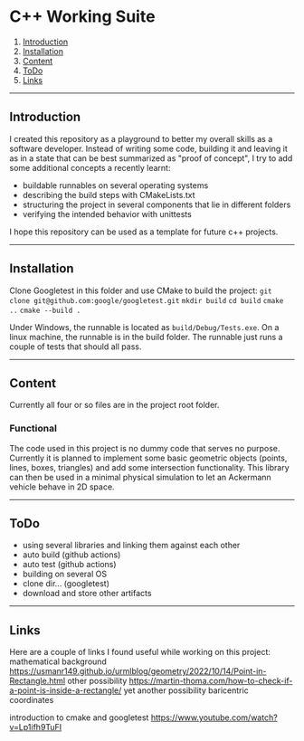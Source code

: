 # C++ Working Suite

1. [Introduction](#introduction)
2. [Installation](#installation)
3. [Content](#content)
4. [ToDo](#todo)
5. [Links](#links)

---
<a name="introduction"></a>

## Introduction

I created this repository as a playground to better my overall skills as a software developer. Instead of writing some code, building it and leaving it as in a state that can be best summarized as "proof of concept", I try to add some additional concepts a recently learnt:

- buildable runnables on several operating systems
- describing the build steps with CMakeLists.txt
- structuring the project in several components that lie in different folders
- verifying the intended behavior with unittests

I hope this repository can be used as a template for future c++ projects.

---
<a name="installation"></a>

## Installation

Clone Googletest in this folder and use CMake to build the project:
`git clone git@github.com:google/googletest.git`
`mkdir build`
`cd build`
`cmake ..`
`cmake --build .`

Under Windows, the runnable is located as `build/Debug/Tests.exe`. On a linux machine, the runnable is in the build folder. The runnable just runs a couple of tests that should all pass.

---
<a name="content"></a>

## Content

Currently all four or so files are in the project root folder.

### Functional

The code used in this project is no dummy code that serves no purpose. Currently it is planned to implement some basic geometric objects (points, lines, boxes, triangles) and add some intersection functionality. This library can then be used in a minimal physical simulation to let an Ackermann vehicle behave in 2D space.


---
<a name="todo"></a>

## ToDo

- using several libraries and linking them against each other
- auto build (github actions)
- auto test (github actions)
- building on several OS
- clone dir... (googletest)
- download and store other artifacts


---
<a name="links"></a>

## Links

Here are a couple of links I found useful while working on this project:
mathematical background
https://usmanr149.github.io/urmlblog/geometry/2022/10/14/Point-in-Rectangle.html
other possibility
https://martin-thoma.com/how-to-check-if-a-point-is-inside-a-rectangle/
yet another possibility
baricentric coordinates


introduction to cmake and googletest
https://www.youtube.com/watch?v=Lp1ifh9TuFI
